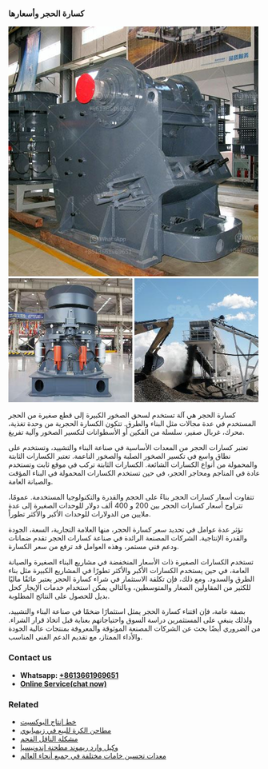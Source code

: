 <h3>كسارة الحجر وأسعارها</h3><img src='1701852776.jpg' alt=''><p>كسارة الحجر هي آلة تستخدم لسحق الصخور الكبيرة إلى قطع صغيرة من الحجر المستخدم في عدة مجالات مثل البناء والطرق. تتكون الكسارة الحجرية من وحدة تغذية، محرك، غربال صفير، سلسلة من الفكين أو الأسطوانات لتكسير الصخور وآلية تفريغ.</p><p>تعتبر كسارات الحجر من المعدات الأساسية في صناعة البناء والتشييد، وتستخدم على نطاق واسع في تكسير الصخور الصلبة والصخور الناعمة. تعتبر الكسارات الثابتة والمحمولة من أنواع الكسارات الشائعة. الكسارات الثابتة تركب في موقع ثابت وتستخدم عادة في المناجم ومحاجر الحجر، في حين تستخدم الكسارات المحمولة في البناء المؤقت والصيانة العامة.</p><p>تتفاوت أسعار كسارات الحجر بناءً على الحجم والقدرة والتكنولوجيا المستخدمة. عمومًا، تتراوح أسعار كسارات الحجر بين 200 و 400 ألف دولار للوحدات الصغيرة إلى عدة ملايين من الدولارات للوحدات الأكبر والأكثر تطوراً.</p><p>تؤثر عدة عوامل في تحديد سعر كسارة الحجر، منها العلامة التجارية، السعة، الجودة والقدرة الإنتاجية. الشركات المصنعة الرائدة في صناعة كسارات الحجر تقدم ضمانات ودعم فني مستمر، وهذه العوامل قد ترفع من سعر الكسارة.</p><p>تستخدم الكسارات الصغيرة ذات الأسعار المنخفضة في مشاريع البناء الصغيرة والصيانة العامة، في حين يستخدم الكسارات الأكبر والأكثر تطورًا في المشاريع الكبيرة مثل بناء الطرق والسدود. ومع ذلك، فإن تكلفة الاستثمار في شراء كسارة الحجر يعتبر عائقًا ماليًا للكثير من المقاولين الصغار والمتوسطين، وبالتالي يمكن استخدام خدمات الإيجار كحل بديل للحصول على النتائج المطلوبة.</p><p>بصفة عامة، فإن اقتناء كسارة الحجر يمثل استثمارًا ضخمًا في صناعة البناء والتشييد، ولذلك ينبغي على المستثمرين دراسة السوق واحتياجاتهم بعناية قبل اتخاذ قرار الشراء. من الضروري أيضًا بحث عن الشركات المصنعة الموثوقة والمعروفة بمنتجات عالية الجودة والأداء الممتاز، مع تقديم الدعم الفني المناسب.</p><h3>Contact us</h3><ul><li><strong>Whatsapp:&nbsp;<a href="https://wa.me/8613661969651">+8613661969651</a></strong></li><li><a href="https://swt.shibang-china.com/?git&amp;zhl&amp;كسارة الحجر وأسعارها"><strong>Online Service(chat now)</strong></a></li></ul><h3>Related</h3><ul><li><a href='خط إنتاج البوكسيت.md'>خط إنتاج البوكسيت</a></li><li><a href='مطاحن الكرة للبيع في زيمبابوي.md'>مطاحن الكرة للبيع في زيمبابوي</a></li><li><a href='مشكلة الناقل الفحم.md'>مشكلة الناقل الفحم</a></li><li><a href='وكيل وارد ريموند مطحنة إندونيسيا.md'>وكيل وارد ريموند مطحنة إندونيسيا</a></li><li><a href='معدات تحسين خامات مختلفة في جميع أنحاء العالم.md'>معدات تحسين خامات مختلفة في جميع أنحاء العالم</a></li></ul>